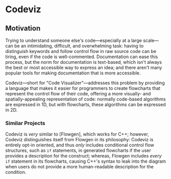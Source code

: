 # Codeviz

## Motivation

Trying to understand someone else's code&mdash;especially
at a large scale&mdash;can be an intimidating, difficult,
and overwhelming task: having to distinguish keywords
and follow control flow in raw source code can be tiring,
even if the code is well-commented. Documentation can ease this process,
but the norm for documentation is text-based,
which isn't always the best or most accessible way to express an idea;
and there aren't many popular tools for making documentation that is more accessible.

Codeviz&mdash;short for "Code Visualizer"&mdash;addresses this problem
by providing a language that makes it easier for programmers
to create flowcharts that represent the control flow of their code,
offering a more visually- and spatially-appealing representation of code:
normally code-based algorithms are expressed in 1D, but with flowcharts,
these algorithms can be expressed in 2D.

### Similar Projects

Codeviz is _very_ similar to [Flowgen], which works for C++;
however, Codeviz distinguishes itself from Flowgen in its philosophy:
Codeviz is entirely opt-in oriented, and thus _only_ includes
conditional control flow structures, such as `if` statements,
in generated flowcharts if the user provides a description for the construct;
whereas, Flowgen includes _every_ `if` statement in its flowcharts,
causing C++'s syntax to leak into the diagram
when users do not provide a more human-readable description for the condition.
